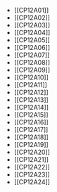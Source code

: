 - [[CP12A01]]
- [[CP12A02]]
- [[CP12A03]]
- [[CP12A04]]
- [[CP12A05]]
- [[CP12A06]]
- [[CP12A07]]
- [[CP12A08]]
- [[CP12A09]]
- [[CP12A10]]
- [[CP12A11]]
- [[CP12A12]]
- [[CP12A13]]
- [[CP12A14]]
- [[CP12A15]]
- [[CP12A16]]
- [[CP12A17]]
- [[CP12A18]]
- [[CP12A19]]
- [[CP12A20]]
- [[CP12A21]]
- [[CP12A22]]
- [[CP12A23]]
- [[CP12A24]]